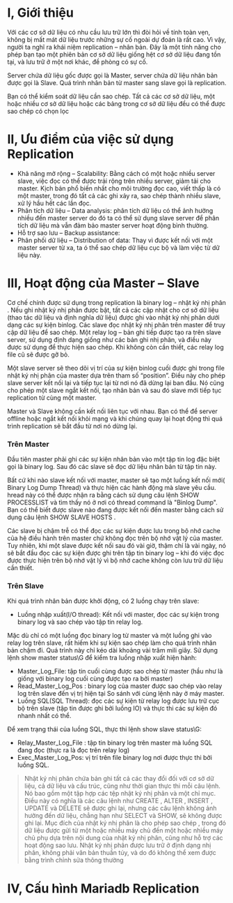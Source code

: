# I, Giới thiệu
Với các cơ sở dữ liệu có nhu cầu lưu trữ lớn thì đòi hỏi về tính toàn vẹn, không bị mất mát dữ liệu trước những sự cố ngoài dự đoán là rất cao. Vì vậy, người ta nghĩ ra khái niệm replication – nhân bản. Đây là một tính năng cho phép bạn tạo một phiên bản cơ sở dữ liệu giống hệt cơ sở dữ liệu đang tồn tại, và lưu trữ ở một nơi khác, đề phòng có sự cố.

Server chứa dữ liệu gốc được gọi là Master, server chứa dữ liệu nhân bản được gọi là Slave. Quá trình nhân bản từ master sang slave gọi là replication.

Bạn có thể kiểm soát dữ liệu cần sao chép. Tất cả các cơ sở dữ liệu, một hoặc nhiều cơ sở dữ liệu hoặc các bảng trong cơ sở dữ liệu đều có thể được sao chép có chọn lọc

# II, Ưu điểm của việc sử dụng Replication
* Khả năng mở rộng – Scalability: Bằng cách có một hoặc nhiều server slave, việc đọc có thể được trải rộng trên nhiều server, giảm tải cho master. Kịch bản phổ biến nhất cho môi trường đọc cao, viết thấp là có một master, trong đó tất cả các ghi xảy ra, sao chép thành nhiều slave, xử lý hầu hết các lần đọc.
* Phân tích dữ liệu – Data analysis: phân tích dữ liệu có thể ảnh hưởng nhiều đến master server do đó ta có thể sử dụng slave server để phân tích dữ liệu mà vẫn đảm bảo master server hoạt động bình thường.
* Hỗ trợ sao lưu – Backup assistance:
* Phân phối dữ liệu – Distribution of data: Thay vì được kết nối với một master server từ xa, ta ó thể sao chép dữ liệu cục bộ và làm việc từ dữ liệu này.

# III, Hoạt động của Master – Slave
Cơ chế chính được sử dụng trong replication là binary log – nhật ký nhị phân . Nếu ghi nhật ký nhị phân được bật, tất cả các cập nhật cho cơ sở dữ liệu (thao tác dữ liệu và định nghĩa dữ liệu) được ghi vào nhật ký nhị phân dưới dạng các sự kiện binlog. Các slave đọc nhật ký nhị phân trên master để truy cập dữ liệu để sao chép. Một relay log – bản ghi tiếp được tạo ra trên slave server, sử dụng định dạng giống như các bản ghi nhị phân, và điều này được sử dụng để thực hiện sao chép.  Khi không còn cần thiết, các relay log file cũ sẽ được gỡ bỏ.

Một slave server sẽ theo dõi vị trí của sự kiện binlog cuối được ghi trong file nhật ký nhị phân của master dựa trên tham số “position”. Điều này cho phép slave server kết nối lại và tiếp tục lại từ nơi nó đã dừng lại ban đầu. Nó cũng cho phép một slave ngắt kết nối, tạo nhân bản và sau đó slave mới tiếp tục replication từ cùng một master.

Master và Slave không cần kết nối liên tục với nhau. Bạn có thể để server offline hoặc ngắt kết nối khỏi mạng và khi chúng quay lại hoạt động thì quá trình replication sẽ bắt đầu từ nơi nó dừng lại.

### Trên Master
Đầu tiên master phải ghi các sự kiện nhân bản vào một tập tin log đặc biệt gọi là binary log. Sau đó các slave sẽ đọc dữ liệu nhân bản từ tập tin này.

Bất cứ khi nào slave kết nối với master, master sẽ tạo một luồng kết nối mới( Binary Log Dump Thread) và thực hiện các hành động mà slave yêu cầu. hread này có thể được nhận ra bằng cách sử dụng câu lệnh SHOW PROCESSLIST và tìm thấy nó ở nơi có thread command là "Binlog Dump". Bạn có thể biết được slave nào đang được kết nối đến master bằng cách sử dụng câu lệnh SHOW SLAVE HOSTS .

Các slave bị chậm trễ có thể đọc các sự kiện được lưu trong bộ nhớ cache của hệ điều hành trên master chứ không đọc trên bộ nhớ vật lý của master. Tuy nhiên, khi một slave được kết nối sau đó vài giờ, thậm chí là vài ngày, nó sẽ bắt đầu đọc các sự kiện được ghi trên tập tin binary log – khi đó việc đọc được thực hiện trên bộ nhớ vật lý vì bộ nhớ cache không còn lưu trữ dữ liệu cần thiết.

### Trên Slave
Khi quá trình nhân bản được khởi động, có 2 luồng chạy trên slave:

* Luồng nhập xuất(I/O thread): Kết nối với master, đọc các sự kiện trong binary log và sao chép vào tập tin relay log.

Mặc dù chỉ có một luồng đọc binary log từ master và một luồng ghi vào relay log trên slave, rất hiếm khi sự kiện sao chép làm cho quá trình nhân bản chậm đi. Quá trình này chỉ kéo dài khoảng vài trăm mili giây. Sử dụng lệnh show master status\G để kiểm tra luồng nhập xuất hiện hành:
  * Master_Log_File: tập tin cuối cùng được sao chép từ master (hầu như là giống với binary log cuối cùng được tạo ra bởi master)
  * Read_Master_Log_Pos : binary log của master được sao chép vào relay log trên slave đến vị trị hiện tại
So sánh với cùng lệnh này ở máy master.
* Luồng SQL(SQL Thread): đọc các sự kiện từ relay log được lưu trữ cục bộ trên slave (tập tin được ghi bởi luồng IO) và thực thi các sự kiện đó nhanh nhất có thể.

Để xem trạng thái của luồng SQL, thực thi lệnh show slave status\G:
  * Relay_Master_Log_File : tập tin binary log trên master mà luồng SQL đang đọc (thực ra là đọc trên relay log)
  *  Exec_Master_Log_Pos: vị trí trên file binary log nơi được thực thi bởi luồng SQL.

  > Nhật ký nhị phân chứa bản ghi tất cả các thay đổi đối với cơ sở dữ liệu, cả dữ liệu và cấu trúc, cũng như thời gian thực thi mỗi câu lệnh. Nó bao gồm một tập hợp các tệp nhật ký nhị phân và một chỉ mục. Điều này có nghĩa là các câu lệnh như CREATE , ALTER , INSERT , UPDATE và DELETE sẽ được ghi lại, nhưng các câu lệnh không ảnh hưởng đến dữ liệu, chẳng hạn như SELECT và SHOW, sẽ không được ghi lại.
  > Mục đích của nhật ký nhị phân là cho phép sao chép , trong đó dữ liệu được gửi từ một hoặc nhiều máy chủ đến một hoặc nhiều máy chủ phụ dựa trên nội dung của nhật ký nhị phân, cũng như hỗ trợ các hoạt động sao lưu.
  > Nhật ký nhị phân được lưu trữ ở định dạng nhị phân, không phải văn bản thuần túy, và do đó không thể xem được bằng trình chỉnh sửa thông thường

# IV, Cấu hình Mariadb Replication
